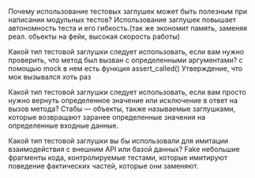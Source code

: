 Почему использование тестовых заглушек может быть полезным при написании модульных тестов?
Использование заглушек повышает автономность теста и его гибкость.(так же экономит память, заменяя реал. обьекты на фейк, высокая скорость работы)

Какой тип тестовой заглушки следует использовать, если вам нужно проверить, что метод был вызван с определенными аргументами?
с помощью mock в нем есть функция assert_called() Утверждение, что мок вызывался хоть раз

Какой тип тестовой заглушки следует использовать, если вам просто нужно вернуть определенное значение или исключение в ответ на вызов метода?
Стабы — объекты, также называемые заглушками, которые возвращают заранее определенные значения на определенные входные данные.

Какой тип тестовой заглушки вы бы использовали для имитации взаимодействия с внешним API или базой данных?
Fake небольшие фрагменты кода, контролируемые тестами, которые имитируют поведение фактических частей, которые они заменяют.